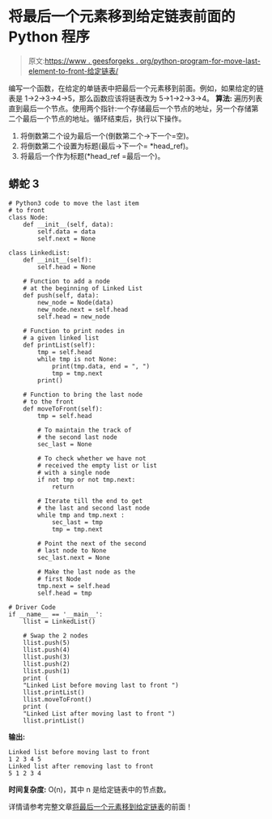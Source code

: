 # 将最后一个元素移到给定链表前面的 Python 程序

> 原文:[https://www . geesforgeks . org/python-program-for-move-last-element-to-front-给定链表/](https://www.geeksforgeeks.org/python-program-for-moving-last-element-to-front-of-a-given-linked-list/)

编写一个函数，在给定的单链表中把最后一个元素移到前面。例如，如果给定的链表是 1->2->3->4->5，那么函数应该将链表改为 5->1->2->3->4。
**算法:**
遍历列表直到最后一个节点。使用两个指针:一个存储最后一个节点的地址，另一个存储第二个最后一个节点的地址。循环结束后，执行以下操作。

1.  将倒数第二个设为最后一个(倒数第二个->下一个=空)。
2.  将倒数第二个设置为标题(最后->下一个= *head_ref)。
3.  将最后一个作为标题(*head_ref =最后一个)。

## 蟒蛇 3

```
# Python3 code to move the last item 
# to front
class Node:
    def __init__(self, data):
        self.data = data
        self.next = None

class LinkedList:
    def __init__(self):
        self.head = None

    # Function to add a node 
    # at the beginning of Linked List
    def push(self, data):
        new_node = Node(data)
        new_node.next = self.head
        self.head = new_node

    # Function to print nodes in 
    # a given linked list
    def printList(self):
        tmp = self.head
        while tmp is not None:
            print(tmp.data, end = ", ")
            tmp = tmp.next
        print()

    # Function to bring the last node 
    # to the front
    def moveToFront(self):
        tmp = self.head

        # To maintain the track of
        # the second last node
        sec_last = None 

        # To check whether we have not 
        # received the empty list or list 
        # with a single node
        if not tmp or not tmp.next: 
            return

        # Iterate till the end to get
        # the last and second last node 
        while tmp and tmp.next :
            sec_last = tmp
            tmp = tmp.next

        # Point the next of the second
        # last node to None
        sec_last.next = None

        # Make the last node as the 
        # first Node
        tmp.next = self.head
        self.head = tmp

# Driver Code
if __name__ == '__main__':
    llist = LinkedList()

    # Swap the 2 nodes
    llist.push(5)
    llist.push(4)
    llist.push(3)
    llist.push(2)
    llist.push(1)
    print (
    "Linked List before moving last to front ")
    llist.printList()
    llist.moveToFront()
    print (
    "Linked List after moving last to front ")
    llist.printList()
```

**输出:**

```
Linked list before moving last to front 
1 2 3 4 5 
Linked list after removing last to front 
5 1 2 3 4
```

**时间复杂度:** O(n)，其中 n 是给定链表中的节点数。

详情请参考完整文章[将最后一个元素移到给定链表](https://www.geeksforgeeks.org/move-last-element-to-front-of-a-given-linked-list/)的前面！